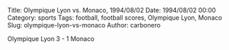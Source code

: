 Title: Olympique Lyon vs. Monaco, 1994/08/02
Date: 1994/08/02 00:00
Category: sports
Tags: football, football scores, Olympique Lyon, Monaco
Slug: olympique-lyon-vs-monaco
Author: carbonero


Olympique Lyon 3 - 1 Monaco
